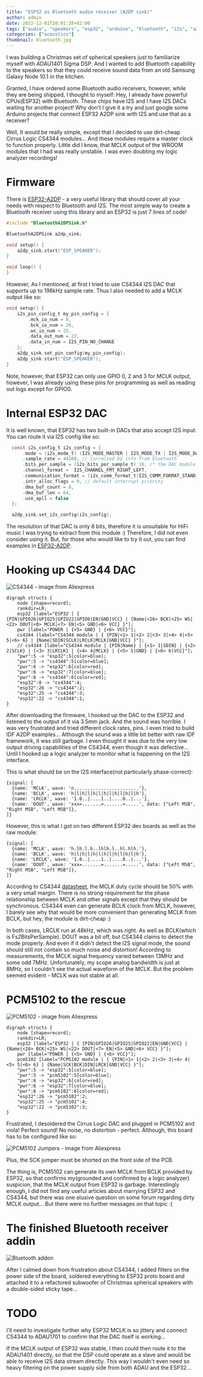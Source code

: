 ```yaml
---
title: "ESP32 as Bluetooth audio receiver (A2DP sink)"
author: admin
date: 2022-12-01T20:01:28+02:00
tags: ["audio", "speakers", "esp32", "arduino", "bluetooth", "i2s", "a2dp"]
categories: ["acoustics"]
thumbnail: bluetooth.jpg
---
```


I was building a Christmas set of spherical speakers just to familiarize myself with ADAU1401 Sigma DSP. And I wanted to add Bluetooth
capability to the speakers so that they could receive sound data from an old Samsung Galaxy Node 10.1 in the kitchen.

Granted, I have ordered some Bluetooth audio receivers, however, while they are being shipped, I thought to myself: Hey, I already have 
powerful CPUs(ESP32) with Bluetooth. These chips have I2S and I have I2S DACs waiting for another project! Why don't I give it a try and just google
some Arduino projects that connect ESP32 A2DP sink with I2S and use that as a receiver?

Well, It would be really simple, except that I decided to use dirt-cheap Cirrus Logic CS4344 modules... And these modules require a master clock to function properly.
Little did I know, that MCLK output of the WROOM modules that I had was really unstable. I was even doubting my logic analyzer recordings!

# Firmware

There is [ESP32-A2DP](https://github.com/pschatzmann/ESP32-A2DP) - a very useful library that should cover all your needs with respect to Bluetooth and I2S. The most simple way to
create a Bluetooth receiver using this library and an ESP32 is just 7 lines of code!

```c
#include "BluetoothA2DPSink.h"

BluetoothA2DPSink a2dp_sink;

void setup() {
    a2dp_sink.start("ESP_SPEAKER");
}

void loop() {
}
```

However, As I mentioned, at first I tried to use CS4344 I2S DAC that supports up to 196kHz sample rate. Thus I also needed to add a MCLK output like so:

```c
void setup() {
    i2s_pin_config_t my_pin_config = {
        .mck_io_num = 0,
        .bck_io_num = 26,
        .ws_io_num = 25,
        .data_out_num = 22,
        .data_in_num = I2S_PIN_NO_CHANGE
    };
    a2dp_sink.set_pin_config(my_pin_config);
    a2dp_sink.start("ESP_SPEAKER");
}
```

Note, however, that ESP32 can only use GPIO 0, 2 and 3 for MCLK output, however, I was already using these pins for programming as well as reading out logs except for GPIO0.

# Internal ESP32 DAC

It is well known, that ESP32 has two built-in DACs that also accept I2S input. You can route it via I2S config like so:

```c
  const i2s_config_t i2s_config = {
      .mode = (i2s_mode_t) (I2S_MODE_MASTER | I2S_MODE_TX | I2S_MODE_DAC_BUILT_IN),
      .sample_rate = 44100, // corrected by info from bluetooth
      .bits_per_sample = (i2s_bits_per_sample_t) 16, /* the DAC module will only take the 8bits from MSB */
      .channel_format =  I2S_CHANNEL_FMT_RIGHT_LEFT,
      .communication_format = (i2s_comm_format_t)I2S_COMM_FORMAT_STAND_MSB,
      .intr_alloc_flags = 0, // default interrupt priority
      .dma_buf_count = 8,
      .dma_buf_len = 64,
      .use_apll = false
  };

  a2dp_sink.set_i2s_config(i2s_config);
```

The resolution of that DAC is only 8 bits, therefore it is unsuitable for HiFi music I was trying to extract from this module :)
Therefore, I did not even consider using it. But, for those who would like to try it out, you can find examples in [ESP32-A2DP](https://github.com/pschatzmann/ESP32-A2DP).

# Hooking up CS4344 DAC

![CS4344 - image from Aliexpress](cs4344.jpg)

```viz-dot
digraph structs {
    node [shape=record];
    rankdir=LR;
    esp32 [label="ESP32 | { {PIN|GPIO26|GPIO25|GPIO22|GPIO0|EN|GND|VCC} | {Name|<26> BCK|<25> WS|<22> DOUT|<0> MCLK|<7> EN|<5> GND|<6> VCC} }"];
    pwr [label="POWER | {<5> GND} | {<6> VCC}"];
    cs4344 [label="CS4344 module | { {PIN|<1> 1|<2> 2|<3> 3|<4> 4|<5> 5|<6> 6} | {Name|SDIN|SCLK|LRCLK|MCLK|GND|VCC} }"];
    // cs4344 [label="CS4344 module | {PIN|Name} | {<1> 1|SDIN} | {<2> 2|SCLK} | {<3> 3|LRCLK} | {<4> 4|MCLK} | {<5> 5|GND} | {<6> 6|VCC}"];
    "pwr":5 -> "esp32":5[color=blue];
    "pwr":5 -> "cs4344":5[color=blue];
    "pwr":6 -> "esp32":6[color=red];
    "pwr":6 -> "esp32":7[color=blue];
    "pwr":6 -> "cs4344":6[color=red];
    "esp32":0 -> "cs4344":4;
    "esp32":26 -> "cs4344":2;
    "esp32":25 -> "cs4344":3;
    "esp32":22 -> "cs4344":1;
}
```

After downloading the firmware, I hooked up the DAC to the ESP32 and listened to the output of it via 3.5mm jack. And the sound was horrible. I was very frustrated and tried different clock rates, pins. I even tried to build IDF A2DP examples... Although the sound was a little bit better with raw IDF framework, it was still garbage. I even thought it was due to the very low output driving capabilities of the CS4344, even though it was defective... Until I hooked up a logic analyzer to monitor what is happening on the I2S interface.

This is what should be on the I2S interface(not particularly phase-correct):

```wave
{signal: [
  {name: 'MCLK', wave: 'n........................'},
  {name: 'BCLK', wave: 'h|l|h|l|h|l|h|l|h|l|h|l|h'},
  {name: 'LRCLK', wave: '1.0..|....1..|....0..|...'},
  {name: 'DOUT', wave: 'xxx=.......=.......=.....', data: ["Left MSB", "Right MSB", "Left MSB"]},
]}
```

However, this is what I got on two different ESP32 dev boards as well as the raw module:

```wave
{signal: [
  {name: 'MCLK', wave: 'h.lh.l.h..lhlh.l..hl.hlh.'},
  {name: 'BCLK', wave: 'h|l|h|l|h|l|h|l|h|l|h|l|h'},
  {name: 'LRCLK', wave: '1.0..|....1..|....0..|...'},
  {name: 'DOUT', wave: 'xxx=.......=.......=.....', data: ["Left MSB", "Right MSB", "Left MSB"]},
]}
```

According to CS4344 [datasheet](https://www.mouser.com/datasheet/2/76/CS4344-45-48_F2-472818.pdf), the MCLK duty cycle should be 50% with a very small margin. There is no strong requirement for the phase relationship between MCLK and other signals except that they should be synchronous. CS4344 even can generate BCLK clock from MCLK, however, I barely see why that would be more 
convenient than generating MCLK from BCLK, but hey, the module is dirt-cheap :)

In both cases, LRCLK run at 48kHz, which was right. As well as BCLK(which is Fs*2*BitsPerSample). DOUT was a bit off, but CS4344 claims to detect the mode properly. And even if it didn't detect the I2S signal mode, the sound should still not contain so much noise and distortion!
According to measurements, the MCLK signal frequency varied between 13MHz and some odd 7MHz. Unfortunately, my scope analog bandwidth is just at 8MHz, so I couldn't see the actual waveform of the MCLK.
But the problem seemed evident - MCLK was not stable at all.

# PCM5102 to the rescue

![PCM5102 - image from Aliexpress](pcm5102-board.jpg)

```viz-dot
digraph structs {
    node [shape=record];
    rankdir=LR;
    esp32 [label="ESP32 | { {PIN|GPIO26|GPIO25|GPIO22|EN|GND|VCC} | {Name|<26> BCK|<25> WS|<22> DOUT|<7> EN|<5> GND|<6> VCC} }"];
    pwr [label="POWER | {<5> GND} | {<6> VCC}"];
    pcm5102 [label="PCM5102 module | { {PIN|<1> 1|<2> 2|<3> 3|<4> 4|<5> 5|<6> 6} | {Name|SCK|BCK|DIN|LRCK|GND|VCC} }"];
    "pwr":5 -> "esp32":5[color=blue];
    "pwr":5 -> "pcm5102":5[color=blue];
    "pwr":6 -> "esp32":6[color=red];
    "pwr":6 -> "esp32":7[color=blue];
    "pwr":6 -> "pcm5102":6[color=red];
    "esp32":26 -> "pcm5102":2;
    "esp32":25 -> "pcm5102":4;
    "esp32":22 -> "pcm5102":3;
}
```
Frustrated, I desoldered the Cirrus Logic DAC and plugged in PCM5102 and viola! Perfect sound! No noise, no distortion - perfect.
Although, this board has to be configured like so:

![PCM5102 Jumpers - image from Aliexpress](pcm5102-jumpers.jpg)

Plus, the SCK jumper must be shorted on the front side of the PCB.

The thing is, PCM5102 can generate its own MCLK from BCLK provided by ESP32, so that confirms my(grounded and confirmed by a logic analyzer) suspicion, that the MCLK output from ESP32 is garbage.
Interestingly enough, I did not find any useful articles about marrying ESP32 and CS4344, but there was one elusive question on some forum regarding dirty MCLK output... But there were no further messages
on that topic :(

# The finished Bluetooth receiver addin

![Bluetooth addon](bluetooth1.jpg)

After I calmed down from frustration about CS4344, I added filters on the power side of the board, soldered everything to ESP32 proto board and attached it to a refactored
subwoofer of Christmas spherical speakers with a double-sided sticky tape...

# TODO

I'll need to investigate further why ESP32 MCLK is so jittery and connect CS4344 to ADAU1701 to confirm that the DAC itself is working...

If the MCLK output of ESP32 was stable, I then could then route it to the ADAU1401 directly, so that the DSP could operate as a slave and would
be able to receive I2S data stream directly. This way I wouldn't even need so heavy filtering on the power supply side from both ADAU and the ESP32...
